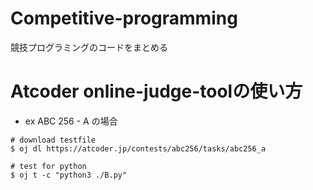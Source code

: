 # Competitive-programming
競技プログラミングのコードをまとめる

# Atcoder online-judge-toolの使い方
- ex ABC 256 - A の場合
```
# download testfile
$ oj dl https://atcoder.jp/contests/abc256/tasks/abc256_a

# test for python
$ oj t -c "python3 ./B.py"
```